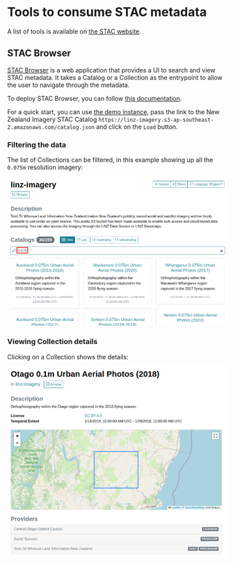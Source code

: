 # Tools to consume STAC metadata

A list of tools is available on [the STAC website](https://stacspec.org/en/about/tools-resources/).

## STAC Browser

[STAC Browser](https://github.com/radiantearth/stac-browser) is a web application that provides a UI to search and view STAC metadata. It takes a Catalog or a Collection as the entrypoint to allow the user to navigate through the metadata.

To deploy STAC Browser, you can follow [this documentation](https://github.com/radiantearth/stac-browser#get-started).

For a quick start, you can use [the demo instance](https://radiantearth.github.io/stac-browser/), pass the link to the New Zealand Imagery STAC Catalog `https://linz-imagery.s3-ap-southeast-2.amazonaws.com/catalog.json` and click on the `Load` button.

### Filtering the data

The list of Collections can be filtered, in this example showing up all the `0.075m` resolution imagery:

![filter](img/tools/stac_browser_filter.png)

### Viewing Collection details

Clicking on a Collection shows the details:

![collection](img/tools/stac_browser_collection.png)
